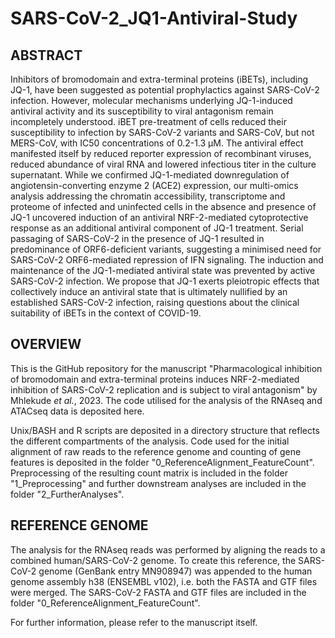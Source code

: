 # SARS-CoV-2_JQ1-Antiviral-Study

## ABSTRACT

Inhibitors of bromodomain and extra-terminal proteins (iBETs), including JQ-1, have been suggested as potential prophylactics against SARS-CoV-2 infection. However, molecular mechanisms underlying JQ-1-induced antiviral activity and its susceptibility to viral antagonism remain incompletely understood. iBET pre-treatment of cells reduced their susceptibility to infection by SARS-CoV-2 variants and SARS-CoV, but not MERS-CoV, with IC50 concentrations of 0.2-1.3 µM. The antiviral effect manifested itself by reduced reporter expression of recombinant viruses, reduced abundance of viral RNA and lowered infectious titer in the culture supernatant. While we confirmed JQ-1-mediated downregulation of angiotensin-converting enzyme 2 (ACE2) expression, our multi-omics analysis addressing the chromatin accessibility, transcriptome and proteome of infected and uninfected cells in the absence and presence of JQ-1 uncovered induction of an antiviral NRF-2-mediated cytoprotective response as an additional antiviral component of JQ-1 treatment. Serial passaging of SARS-CoV-2 in the presence of JQ-1 resulted in predominance of ORF6-deficient variants, suggesting a minimised need for SARS-CoV-2 ORF6-mediated repression of IFN signaling. The induction and maintenance of the JQ-1-mediated antiviral state was prevented by active SARS-CoV-2 infection. We propose that JQ-1 exerts pleiotropic effects that collectively induce an antiviral state that is ultimately nullified by an established SARS-CoV-2 infection, raising questions about the clinical suitability of iBETs in the context of COVID-19.

## OVERVIEW

This is the GitHub repository for the manuscript "Pharmacological inhibition of bromodomain and extra-terminal proteins induces NRF-2-mediated inhibition of SARS-CoV-2 replication and is subject to viral antagonism" by Mhlekude _et al._, 2023. The code utilised for the analysis of the RNAseq and ATACseq data is deposited here. 

Unix/BASH and R scripts are deposited in a directory structure that reflects the different compartments of the analysis. Code used for the initial alignment of raw reads to the reference genome and counting of gene features is deposited in the folder "0_ReferenceAlignment_FeatureCount". Preprocessing of the resulting count matrix is included in the folder "1_Preprocessing" and further downstream analyses are included in the folder "2_FurtherAnalyses".

## REFERENCE GENOME

The analysis for the RNAseq reads was performed by aligning the reads to a combined human/SARS-CoV-2 genome. To create this reference, the SARS-CoV-2 genome (GenBank entry MN908947) was appended to the human genome assembly h38 (ENSEMBL v102), i.e. both the FASTA and GTF files were merged. The SARS-CoV-2 FASTA and GTF files are included in the folder "0_ReferenceAlignment_FeatureCount". 

For further information, please refer to the manuscript itself.
